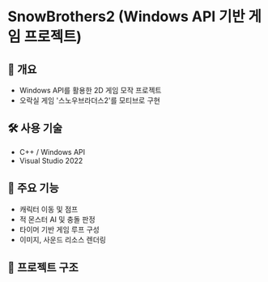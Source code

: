 # SnowBrothers2 (Windows API 기반 게임 프로젝트)

## 📌 개요
- Windows API를 활용한 2D 게임 모작 프로젝트
- 오락실 게임 '스노우브라더스2'를 모티브로 구현

## 🛠️ 사용 기술
- C++ / Windows API
- Visual Studio 2022

## 🧩 주요 기능
- 캐릭터 이동 및 점프
- 적 몬스터 AI 및 충돌 판정
- 타이머 기반 게임 루프 구성
- 이미지, 사운드 리소스 렌더링

## 📁 프로젝트 구조
